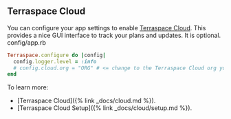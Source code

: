 ## Terraspace Cloud

You can configure your app settings to enable [Terraspace Cloud](https://blog.boltops.com/2022/06/10/terraspace-cloud/). This provides a nice GUI interface to track your plans and updates. It is optional.
config/app.rb

```ruby
Terraspace.configure do |config|
  config.logger.level = :info
  # config.cloud.org = "ORG" # <= change to the Terraspace Cloud org you've created
end
```

To learn more:

* [Terraspace Cloud]({% link _docs/cloud.md %}).
* [Terraspace Cloud Setup]({% link _docs/cloud/setup.md %}).
